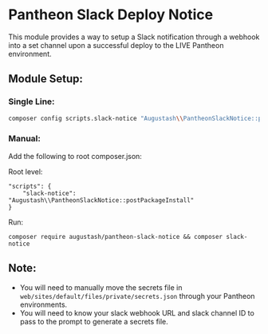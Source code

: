 # Pantheon Slack Deploy Notice
This module provides a way to setup a Slack notification through a webhook into a set channel upon a successful deploy to the LIVE Pantheon environment.

## Module Setup:

### Single Line:
```bash
composer config scripts.slack-notice "Augustash\\PantheonSlackNotice::postPackageInstall" && composer require augustash/pantheon-slack-notice && composer slack-notice
```

### Manual:
Add the following to root composer.json:

Root level:
```
"scripts": {
    "slack-notice": "Augustash\\PantheonSlackNotice::postPackageInstall"
}
```

Run:
```
composer require augustash/pantheon-slack-notice && composer slack-notice
```

## Note:
- You will need to manually move the secrets file in `web/sites/default/files/private/secrets.json` through your Pantheon environments.
- You will need to know your slack webhook URL and slack channel ID to pass to the prompt to generate a secrets file.